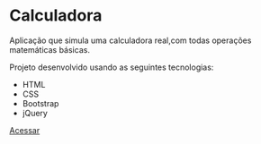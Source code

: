 # Calculadora

Aplicação que simula uma calculadora real,com todas operações matemáticas básicas. 

Projeto desenvolvido usando as seguintes tecnologias: 
 - HTML
 - CSS
 - Bootstrap 
 - jQuery

<a href="https://fmm312.github.io/Calculadora/">Acessar</a>
